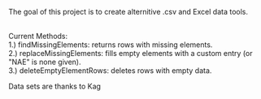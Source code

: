 The goal of this project is to create alternitive .csv and Excel data tools. 

<br>
Current Methods: <br>
1.) findMissingElements: returns rows with missing elements.<br>
2.) replaceMissingElements: fills empty elements with a custom entry (or "NAE" is none given).<br>
3.) deleteEmptyElementRows: deletes rows with empty data. <be>

Data sets are thanks to Kag
